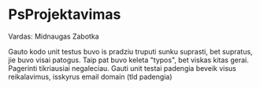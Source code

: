 # PsProjektavimas

Vardas: Midnaugas Zabotka

Gauto kodo unit testus buvo is pradziu truputi sunku suprasti, bet supratus, jie buvo visai patogus. Taip pat buvo keleta "typos", bet viskas kitas gerai. Pagerinti tikriausiai negaleciau. Gauti unit testai padengia beveik visus reikalavimus, isskyrus email domain (tld padengia)
